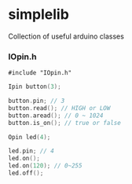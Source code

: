 # simplelib
Collection of useful arduino classes

### IOpin.h
`#include "IOpin.h"`  
```c++
Ipin button(3);

button.pin; // 3
button.read(); // HIGH or LOW
button.aread(); // 0 ~ 1024
button.is_on(); // true or false
```

```c++
Opin led(4);

led.pin; // 4
led.on();
led.on(120); // 0~255
led.off();
```
